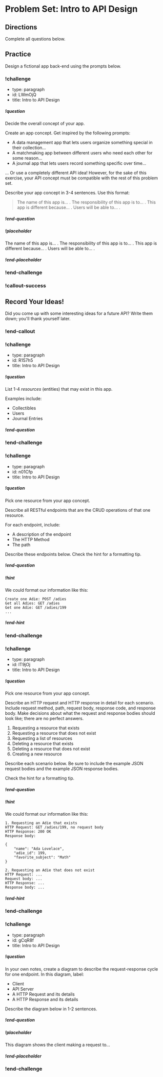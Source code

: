 # Problem Set: Intro to API Design

## Directions

Complete all questions below.

## Practice

Design a fictional app back-end using the prompts below.

<!-- Question 1 -->
<!-- prettier-ignore-start -->
### !challenge
* type: paragraph
* id: LWmOjQ
* title: Intro to API Design
##### !question

Decide the overall concept of your app.

Create an app concept. Get inspired by the following prompts:

- A data management app that lets users organize something special in their collection...
- A matchmaking app between different users who need each other for some reason...
- A journal app that lets users record something specific over time...

... Or use a completely different API idea! However, for the sake of this exercise, your API concept must be compatible with the rest of this problem set.

Describe your app concept in 3-4 sentences. Use this format:

> The name of this app is... . The responsibility of this app is to... . This app is different because... . Users will be able to... .

##### !end-question
##### !placeholder

The name of this app is... . The responsibility of this app is to... . This app is different because... . Users will be able to... .

##### !end-placeholder
### !end-challenge
<!-- prettier-ignore-end -->

### !callout-success

## Record Your Ideas!

Did you come up with some interesting ideas for a future API? Write them down; you'll thank yourself later.

### !end-callout

<!-- Question 2 -->
<!-- prettier-ignore-start -->
### !challenge
* type: paragraph
* id: R157h5
* title: Intro to API Design
##### !question

List 1-4 _resources_ (entities) that may exist in this app.

Examples include:

- Collectibles
- Users
- Journal Entries

##### !end-question
### !end-challenge
<!-- prettier-ignore-end -->

<!-- Question 3 -->
<!-- prettier-ignore-start -->
### !challenge
* type: paragraph
* id: n01Cfp
* title: Intro to API Design
##### !question

Pick one resource from your app concept.

Describe all RESTful endpoints that are the CRUD operations of that one resource.

For each endpoint, include:
- A description of the endpoint
- The HTTP Method
- The path

Describe these endpoints below. Check the hint for a formatting tip.

##### !end-question
##### !hint

We could format our information like this:

```
Create one Adie: POST /adies
Get all Adies: GET /adies
Get one Adie: GET /adies/199
...
```

##### !end-hint
### !end-challenge
<!-- prettier-ignore-end -->

<!-- Question 4 -->
<!-- prettier-ignore-start -->
### !challenge
* type: paragraph
* id: lT9jOj
* title: Intro to API Design
##### !question

Pick one resource from your app concept.

Describe an HTTP request and HTTP response in detail for each scenario. Include request method, path, request body, response code, and response body. Make decisions about what the request and response bodies should look like; there are no perfect answers.

1. Requesting a resource that exists
1. Requesting a resource that does not exist
1. Requesting a list of resources
1. Deleting a resource that exists
1. Deleting a resource that does not exist
1. Creating a new resource

Describe each scenario below. Be sure to include the example JSON request bodies and the example JSON response bodies.

Check the hint for a formatting tip.

##### !end-question
##### !hint

We could format our information like this:

```
1. Requesting an Adie that exists
HTTP Request: GET /adies/199, no request body
HTTP Response: 200 OK
Response body:

{
    "name": "Ada Lovelace",
    "adie_id": 199,
    "favorite_subject": "Math"
}

2. Requesting an Adie that does not exist
HTTP Request: ...
Request body: ...
HTTP Response: ...
Response body: ...
```

##### !end-hint
### !end-challenge
<!-- prettier-ignore-end -->

<!-- Question 5 -->
<!-- prettier-ignore-start -->
### !challenge
* type: paragraph
* id: gCqR8f
* title: Intro to API Design
##### !question

In your own notes, create a diagram to describe the request-response cycle for one endpoint. In this diagram, label:

- Client
- API Server
- A HTTP Request and its details
- A HTTP Response and its details

Describe the diagram below in 1-2 sentences.

##### !end-question
##### !placeholder

This diagram shows the client making a request to...

##### !end-placeholder
### !end-challenge
<!-- prettier-ignore-end -->
